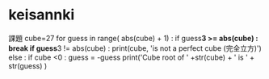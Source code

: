 # keisannki
課題
cube=27
for guess in range( abs(cube) + 1)  :
    if  guess**3  >=  abs(cube) :
        break
if  guess**3 != abs(cube) :
    print(cube, 'is not a perfect cube (完全立方)')
else : 
    if cube <0 :
        guess = -guess
    print('Cube root of ' +str(cube) + ' is ' + str(guess) )
